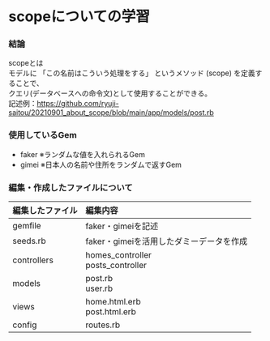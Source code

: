# scopeについての学習

### 結論
scopeとは<br>
モデルに 「この名前はこういう処理をする」 というメソッド (scope) を定義することで、<br>
クエリ(データベースへの命令文)として使用することができる。<br>
記述例：https://github.com/ryuji-saitou/20210901_about_scope/blob/main/app/models/post.rb

### 使用しているGem
- faker ※ランダムな値を入れられるGem
- gimei ※日本人の名前や住所をランダムで返すGem

### 編集・作成したファイルについて
|編集したファイル|編集内容|
|:----|:----|
|gemfile|faker・gimeiを記述|
|seeds.rb|faker・gimeiを活用したダミーデータを作成|
|controllers|homes_controller<br>posts_controller|
|models|post.rb<br>user.rb|
|views|home.html.erb<br>post.html.erb|
|config|routes.rb|
